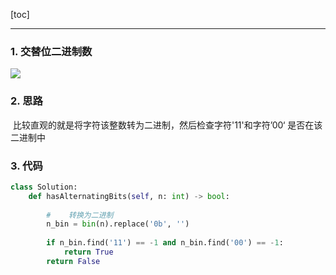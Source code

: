 [toc]

---

### 1. 交替位二进制数

![](https://i.loli.net/2019/12/09/aJywKnvufsDc516.jpg)



###  2. 思路

​		比较直观的就是将字符该整数转为二进制，然后检查字符'11'和字符’00‘  是否在该二进制中

### 3. 代码

```python
class Solution:
    def hasAlternatingBits(self, n: int) -> bool:
        
        #    转换为二进制
        n_bin = bin(n).replace('0b', '')
        
        if n_bin.find('11') == -1 and n_bin.find('00') == -1:
            return True
        return False
        
```



